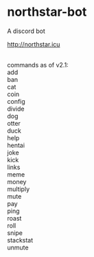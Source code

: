# northstar-bot
A discord bot

http://northstar.icu

<br>commands as of v2.1:
<br>add
<br>ban
<br>cat
<br>coin
<br>config
<br>divide
<br>dog
<br>otter
<br>duck
<br>help
<br>hentai
<br>joke
<br>kick
<br>links
<br>meme
<br>money
<br>multiply
<br>mute
<br>pay
<br>ping
<br>roast
<br>roll
<br>snipe
<br>stackstat
<br>unmute
